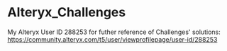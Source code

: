 # Alteryx_Challenges

My Alteryx User ID 288253 for futher reference of Challenges' solutions: https://community.alteryx.com/t5/user/viewprofilepage/user-id/288253
